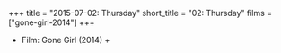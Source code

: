 +++
title = "2015-07-02: Thursday"
short_title = "02: Thursday"
films = ["gone-girl-2014"]
+++


* Film: Gone Girl (2014) +

